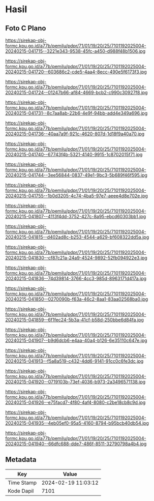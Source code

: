 # Hasil

## Foto C Plano

https://sirekap-obj-formc.kpu.go.id/a77b/pemilu/pdpr/71/01/19/20/25/7101192025004-20240215-041715--3221e343-9538-45fc-a450-d988f48b1506.jpg

https://sirekap-obj-formc.kpu.go.id/a77b/pemilu/pdpr/71/01/19/20/25/7101192025004-20240215-041720--603686c2-cde5-4aa4-8ecc-490e5f6173f3.jpg

https://sirekap-obj-formc.kpu.go.id/a77b/pemilu/pdpr/71/01/19/20/25/7101192025004-20240215-041724--01247b66-af84-4669-bcb2-c990c30927f8.jpg

https://sirekap-obj-formc.kpu.go.id/a77b/pemilu/pdpr/71/01/19/20/25/7101192025004-20240215-041731--8c7aa8ab-22b6-4e9f-94bb-add4e349a696.jpg

https://sirekap-obj-formc.kpu.go.id/a77b/pemilu/pdpr/71/01/19/20/25/7101192025004-20240215-041736--40aa7a9f-921c-4620-807d-1d18f9a40a70.jpg

https://sirekap-obj-formc.kpu.go.id/a77b/pemilu/pdpr/71/01/19/20/25/7101192025004-20240215-041740--67743f4b-5321-4140-9915-1c8702015f71.jpg

https://sirekap-obj-formc.kpu.go.id/a77b/pemilu/pdpr/71/01/19/20/25/7101192025004-20240215-041744--3ee56844-0837-49e1-9bc3-5b689f46f595.jpg

https://sirekap-obj-formc.kpu.go.id/a77b/pemilu/pdpr/71/01/19/20/25/7101192025004-20240215-041755--1b0d3205-4c74-4ba5-97e7-aeee4d8e702e.jpg

https://sirekap-obj-formc.kpu.go.id/a77b/pemilu/pdpr/71/01/19/20/25/7101192025004-20240215-041807--4113f4dd-3752-427c-8a95-ebcd60303bb1.jpg

https://sirekap-obj-formc.kpu.go.id/a77b/pemilu/pdpr/71/01/19/20/25/7101192025004-20240215-041815--d402ad8c-b253-4544-a629-bf608322dd5a.jpg

https://sirekap-obj-formc.kpu.go.id/a77b/pemilu/pdpr/71/01/19/20/25/7101192025004-20240215-041830--cf87c21a-24a9-4524-9892-52fb094922e3.jpg

https://sirekap-obj-formc.kpu.go.id/a77b/pemilu/pdpr/71/01/19/20/25/7101192025004-20240215-041836--74d39814-3766-4cc3-985d-8963171d417a.jpg

https://sirekap-obj-formc.kpu.go.id/a77b/pemilu/pdpr/71/01/19/20/25/7101192025004-20240215-041850--0270090b-f63a-46c2-8aa1-83aa02568ba0.jpg

https://sirekap-obj-formc.kpu.go.id/a77b/pemilu/pdpr/71/01/19/20/25/7101192025004-20240215-041859--6f1fec24-5b3a-41cf-b58d-250bbe6d84fa.jpg

https://sirekap-obj-formc.kpu.go.id/a77b/pemilu/pdpr/71/01/19/20/25/7101192025004-20240215-041907--b9d6dcb6-e4aa-40a4-b126-6e35110c647e.jpg

https://sirekap-obj-formc.kpu.go.id/a77b/pemilu/pdpr/71/01/19/20/25/7101192025004-20240215-041913--f5a8a519-c432-4dd6-9141-91cc0c6fe3dc.jpg

https://sirekap-obj-formc.kpu.go.id/a77b/pemilu/pdpr/71/01/19/20/25/7101192025004-20240215-041920--0719103b-73ef-4036-b973-2a3496571138.jpg

https://sirekap-obj-formc.kpu.go.id/a77b/pemilu/pdpr/71/01/19/20/25/7101192025004-20240215-041926--e75facd7-4f80-4af4-8080-c2be18cb8c9d.jpg

https://sirekap-obj-formc.kpu.go.id/a77b/pemilu/pdpr/71/01/19/20/25/7101192025004-20240215-041935--4eb05ef0-95a5-4160-8794-b95bcb40db54.jpg

https://sirekap-obj-formc.kpu.go.id/a77b/pemilu/pdpr/71/01/19/20/25/7101192025004-20240215-041940--66dfc688-dde7-486f-8511-32790798a4b4.jpg


## Metadata

| Key        | Value               |
| ---------- | ------------------- |
| Time Stamp | 2024-02-19 11:03:12 |
| Kode Dapil | 7101                |



